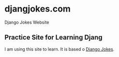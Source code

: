 # djangjokes.com
Django Jokes Website
## Practice Site for Learning Djang
 I am using this site to learn. It is based o
[Django Jokes](https://www.djangojokes.com).
